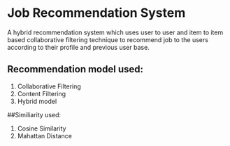 # Job Recommendation System
  
A hybrid recommendation system which uses user to user and item to item based collaborative filtering technique to recommend job to the users according to their profile and previous user base.

## Recommendation model used:

1. Collaborative Filtering
2. Content Filtering
3. Hybrid model

##Similiarity used:

1. Cosine Similarity
2. Mahattan Distance
